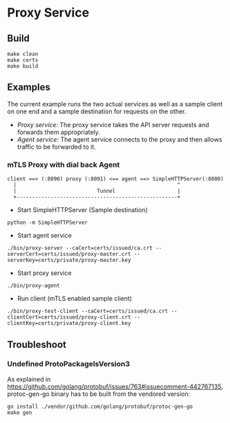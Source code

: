 # Proxy Service

## Build

```console
make clean
make certs
make build
```

## Examples

The current example runs the two actual services as well as a sample client on one end and a sample destination for requests on the other. 
- *Proxy service:* The proxy service takes the API server requests and forwards them appropriately.
- *Agent service:* The agent service connects to the proxy and then allows traffic to be forwarded to it.

### mTLS Proxy with dial back Agent 

```
client ==> (:8090) proxy (:8091) <== agent ==> SimpleHTTPServer(:8000)
  |                                                    ^
  |                          Tunnel                    |
  +----------------------------------------------------+
```

- Start SimpleHTTPServer (Sample destination)
```console
python -m SimpleHTTPServer
```

- Start agent service
```
./bin/proxy-server --caCert=certs/issued/ca.crt --serverCert=certs/issued/proxy-master.crt --serverKey=certs/private/proxy-master.key
```

- Start proxy service
```
./bin/proxy-agent
```

- Run client (mTLS enabled sample client)
```
./bin/proxy-test-client --caCert=certs/issued/ca.crt --clientCert=certs/issued/proxy-client.crt --clientKey=certs/private/proxy-client.key
```

## Troubleshoot

### Undefined ProtoPackageIsVersion3
As explained in https://github.com/golang/protobuf/issues/763#issuecomment-442767135,
protoc-gen-go binary has to be built from the vendored version:

```console
go install ./vendor/github.com/golang/protobuf/protoc-gen-go
make gen
```

